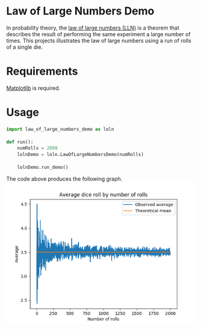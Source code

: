# Law of Large Numbers Demo

In probability theory, the [law of large numbers (LLN)](https://en.wikipedia.org/wiki/Law_of_large_numbers) is a theorem that describes the result of performing the same experiment a large number of times. This projects illustrates the law of large numbers using a run of rolls of a single die.

# Requirements

[Matplotlib](http://matplotlib.org) is required.

# Usage

```python
import law_of_large_numbers_demo as loln

def run():
    numRolls = 2000
    lolnDemo = loln.LawOfLargeNumbersDemo(numRolls)

    lolnDemo.run_demo()
```

The code above produces the following graph. ![mean dice roll](output/mean_dice_roll_n_2000.png)
